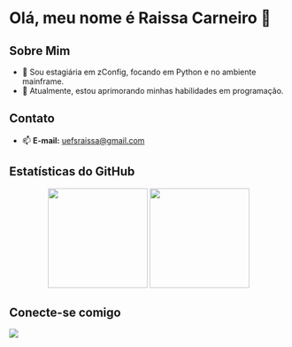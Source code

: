 # Olá, meu nome é Raissa Carneiro 👋

## Sobre Mim
- 🎒 Sou estagiária em zConfig, focando em Python e no ambiente mainframe.
- 🌱 Atualmente, estou aprimorando minhas habilidades em programação.

## Contato
- 📫 **E-mail:** [uefsraissa@gmail.com](mailto:uefsraissa@gmail.com)

## Estatísticas do GitHub
<div align="center">
  <img height="180em" src="https://github-readme-stats.vercel.app/api?username=hellorai94&show_icons=true&theme=highcontrast&include_all_commits=true&count_private=true"/>
  <img height="180em" src="https://github-readme-stats.vercel.app/api/top-langs/?username=hellorai94&layout=compact&langs_count=7&theme=highcontrast"/>
</div>

## Conecte-se comigo
<div>
  <a href="https://www.linkedin.com/in/raissa-carneiro-castro-763576226/" target="_blank">
    <img src="https://img.shields.io/badge/-LinkedIn-%230077B5?style=for-the-badge&logo=linkedin&logoColor=white" target="_blank">
  </a>
</div>
